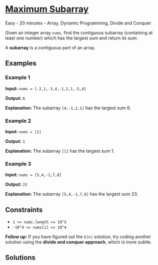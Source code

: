 # [Maximum Subarray](https://leetcode.com/problems/maximum-subarray/)

Easy - 20 minutes - Array, Dynamic Programming, Divide and Conquer

Given an integer array `nums`, find the contiguous subarray (containing at least one number) which has the largest sum and return *its sum*.

A **subarray** is a contiguous part of an array.

## Examples

### Example 1

**Input:** `nums = [-2,1,-3,4,-1,2,1,-5,4]`

**Output:** `6`

**Explanation:** The subarray `[4,-1,2,1]` has the largest sum 6.

### Example 2

**Input:** `nums = [1]`

**Output:** `1`

**Explanation:** The subarray `[1]` has the largest sum 1.

### Example 3

**Input:** `nums = [5,4,-1,7,8]`

**Output:** `23`

**Explanation:** The subarray `[5,4,-1,7,8]` has the largest sum 23.

## Constraints

- `1 <= nums.length <= 10^5`
- `-10^4 <= nums[i] <= 10^4`

**Follow up:** If you have figured out the `O(n)` solution, try coding another solution using the **divide and conquer approach**, which is more subtle.

## Solutions
